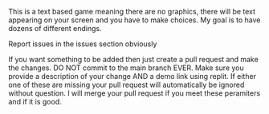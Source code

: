 This is a text based game meaning there are no graphics, there will be text appearing on your screen and you have to make choices. My goal is to have dozens of different endings.

Report issues in the issues section obviously

If you want something to be added then just create a pull request and make the changes. DO NOT commit to the main branch EVER. Make sure you provide a description of your change AND a demo link using replit. If either one of these are missing your pull request will automatically be ignored without question. I will merge your pull request if you meet these peramiters and if it is good.

